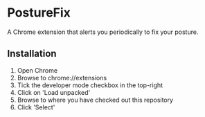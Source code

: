 # PostureFix

A Chrome extension that alerts you periodically to fix your posture.

## Installation

1. Open Chrome
2. Browse to chrome://extensions
3. Tick the developer mode checkbox in the top-right
4. Click on 'Load unpacked'
5. Browse to where you have checked out this repository
6. Click 'Select'
